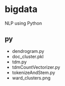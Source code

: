 # bigdata
NLP using Python

## py

* dendrogram.py
* doc_cluster.pkl
* tdm.py
* tdmCountVectorizer.py
* tokenizeAndStem.py
* ward_clusters.png
